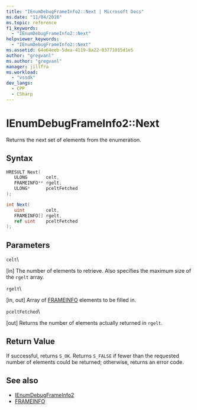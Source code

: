 ```yaml
---
title: "IEnumDebugFrameInfo2::Next | Microsoft Docs"
ms.date: "11/04/2016"
ms.topic: reference
f1_keywords:
  - "IEnumDebugFrameInfo2::Next"
helpviewer_keywords:
  - "IEnumDebugFrameInfo2::Next"
ms.assetid: 64a64eeb-5dea-4119-8a22-03771015d1e5
author: "gregvanl"
ms.author: "gregvanl"
manager: jillfra
ms.workload:
  - "vssdk"
dev_langs:
  - CPP
  - CSharp
---
```

# IEnumDebugFrameInfo2::Next
Returns the next set of elements from the enumeration.

## Syntax

```cpp
HRESULT Next(
   ULONG       celt,
   FRAMEINFO** rgelt,
   ULONG*      pceltFetched
);
```

```csharp
int Next(
   uint        celt,
   FRAMEINFO[] rgelt,
   ref uint    pceltFetched
);
```

## Parameters
 `celt`\

 [in] The number of elements to retrieve. Also specifies the maximum size of the `rgelt` array.

 `rgelt`\

 [in, out] Array of [FRAMEINFO](../../../extensibility/debugger/reference/frameinfo.md) elements to be filled in.

 `pceltFetched`\

 [out] Returns the number of elements actually returned in `rgelt`.

## Return Value
 If successful, returns `S_OK`. Returns `S_FALSE` if fewer than the requested number of elements could be returned; otherwise, returns an error code.

## See also
- [IEnumDebugFrameInfo2](../../../extensibility/debugger/reference/ienumdebugframeinfo2.md)
- [FRAMEINFO](../../../extensibility/debugger/reference/frameinfo.md)